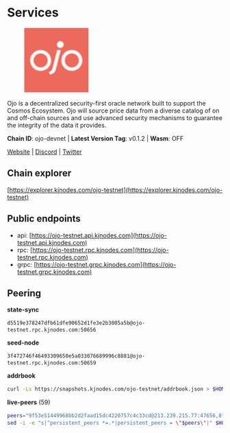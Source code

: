 # Services

<figure><img src="https://raw.githubusercontent.com/kj89/cosmos-images/main/logos/ojo.png" width="150" alt=""><figcaption></figcaption></figure>

Ojo is a decentralized security-first oracle network built  to support the Cosmos Ecosystem. Ojo will source price data  from a diverse catalog of on and off-chain sources and use  advanced security mechanisms to guarantee the integrity of the data it provides.

**Chain ID**: ojo-devnet | **Latest Version Tag**: v0.1.2 | **Wasm**: OFF

[Website](https://ojo.network) | [Discord](https://discord.gg/fd8Yrex8nC) | [Twitter](https://twitter.com/ojo_network)




## Chain explorer
[https://explorer.kjnodes.com/ojo-testnet](https://explorer.kjnodes.com/ojo-testnet)

## Public endpoints

* api: [https://ojo-testnet.api.kjnodes.com](https://ojo-testnet.api.kjnodes.com)
* rpc: [https://ojo-testnet.rpc.kjnodes.com](https://ojo-testnet.rpc.kjnodes.com)
* grpc: [https://ojo-testnet.grpc.kjnodes.com](https://ojo-testnet.grpc.kjnodes.com)

## Peering

**state-sync**

```text
d5519e378247dfb61dfe90652d1fe3e2b3005a5b@ojo-testnet.rpc.kjnodes.com:50656
```

**seed-node**

```text
3f472746f46493309650e5a033076689996c8881@ojo-testnet.rpc.kjnodes.com:50659
```

**addrbook**
```bash
curl -Ls https://snapshots.kjnodes.com/ojo-testnet/addrbook.json > $HOME/.ojo/config/addrbook.json
```

**live-peers** (59)
```bash
peers="9f53e51449968bb2d2faad15dc4220757c4c33cd@213.239.215.77:47656,8f414276a2cb7a97d37a3e126c186972e1968039@65.108.4.233:56656,d5519e378247dfb61dfe90652d1fe3e2b3005a5b@65.109.68.190:50656,239caa37cb0f131b01be8151631b649dc700cd97@95.217.200.36:46656,315350f9d96426d4a025dbdecae84ceca64d1638@95.217.40.230:56656,a654bbc2b27134da4eb1fcc08f07a2c9ea0deec7@51.79.77.103:12656,0d27a31ec987718e83acc1f626ed83ec4f3c9fa5@65.108.238.61:20656,5c2a752c9b1952dbed075c56c600c3a79b58c395@95.214.52.139:27226,f4663c5df8ee2e2b6e1cc6a9d7ad09687a27e08c@68.183.32.158:26656,f474a520009496972515f843cdb835fc7d663779@65.109.23.114:21656,cbe534c7d012e9eb4e71a5573aee8acc1adf4bc6@65.108.41.172:28056,4c66c9cd1bd73a2e8ff7fde84292850f9002efdc@65.109.92.148:26656,2cd65afacab69b6ebfa4f9a8435f5f7df5fbb735@135.181.160.61:32656,b6b4a4c720c4b4a191f0c5583cc298b545c330df@65.109.28.219:21656,4c735cd1a6eda031866beb6ac5440c4a645dee57@45.94.58.246:34656,622e5b7bc26be4edc4a9112ed0c5c8b00aa72721@185.246.84.196:26656,ed12aee3273baaaf01e357574c1692f12776446d@65.109.117.165:50656,8036aed2d37890ddf245e7288b4fc724a301d728@65.109.117.23:50656,cb706ebe1d7a1f1d3e281bf46a78d84251f50810@95.216.14.72:26656,9ea0473b3684dbf1f2cf194f69f746566dab6760@78.46.99.50:22656,c2ed1269cd275202e4d69fdb64e194e59b20f573@185.245.182.152:40656,5a36595613f189a3c1096729897fb02be0a8c15e@89.117.50.187:28656,108037355c949c6fb4d7618f5ae04cbdc66c3362@65.108.206.96:27656,7416a65de3cc548a537dbb8bdf93dbd83fe401d2@78.107.234.44:26656,d2beb0153f6ee3d2a5a90f96848c71bff2b25eb0@65.109.90.171:36656,11bb322f6396a1ca67717cf162385ed250503e28@154.12.253.123:36656,d6b0791afd2d41c47bce8c152174b40c230988ba@138.201.225.104:47756,67a1f07c7743d9bec92e11faad5bffe9bc08a178@130.185.119.243:50656,50ad0e558d9da6fce98ae4527cd49ee3e8d19940@94.250.202.215:26656,408ee86160af26ee7204d220498e80638f7874f4@161.97.109.47:38656,7afbf90f6ea9639c783ed38a2628a402bf3d912b@109.205.180.81:56656,05147e2f262aec14447928ffb9a7687f207ef12c@178.208.252.54:29656,f35a6ea4693d24d3727a8e866acab2a9faa2ddbc@91.223.3.144:26256,9175314ad3467ac96565494083b91ba991d19cb5@188.166.187.23:28656,a23cc4cbb09108bc9af380083108262454539aeb@35.215.116.65:26656,3a2c9a7631c26006a5d1943c004ab2da8c04d7b7@5.161.201.79:26656,8e69c82fd42041a5eff49bcb94ae65c037aa45a9@65.109.87.88:26156,340f0623e9338a5c93baf2d8a8825718a86d3e8b@195.3.223.196:26656,e7689e281278e2e52c95962cab219e681b641c1a@46.0.203.78:21656,3ae9b1f545cb78a361971259cbeff41341fabb3c@65.108.97.58:2626,7bd6a294fb877cbbf777983b49ab1b23387b2971@65.108.124.121:36656,5acc5ccc09dc10f5bc12c4ba4468a03c3df9d1ea@65.108.8.28:61356,97a388be825fc69fca40a8a3de75aa5794602abb@95.217.225.212:36656,057e1ebe8aed2c27bcacb0eeb54dee01f3c6eddd@65.108.200.49:8656,3c8b9cf60b33bdd8b41db6d8af1009e91e14afc8@5.78.67.243:26656,255ba5e725d8ad38daadd46d297440911c59d38d@65.108.43.58:27675,323d4309091003ea96ec3076b8bf4dc319c71345@109.205.182.137:26656,46984fe69d730d18bfc561830b729fb7689aea2b@95.216.14.46:22656,f6f9a074987ec9ed45f3a53cbd54e0f358a8648f@75.119.159.226:60656,9ebe723eef929e9eff748f4046d6130ee349a398@65.108.203.149:24017,a3a9014f82cb69fe0494ea3bc49990027d081a5a@65.108.126.35:36656,f4538b599f92e695b26409c0bd7da7e3b32eec4d@95.216.114.212:30656,b0968b57bcb5e527230ef3cfa3f65d5f1e4647dd@35.212.224.95:26656,21f35146e8905d6786b69486b1d27b680fb3c548@65.109.89.5:40656,7186f24ace7f4f2606f56f750c2684d387dc39ac@65.108.231.124:12656,6fe7a28edc1ebe68d66223fdb09a9f7ea46a942d@74.208.253.159:10656,bf834f428aed19dd1937d66327cb6244d7722b0d@65.108.201.189:26676,affee2f485ca15c68c302ad98e8de41fcd0e71ba@162.19.238.49:26656,2086389fe8bb43133205d1a76792b5e58bc9f811@65.108.197.164:64646"
sed -i -e "s|^persistent_peers *=.*|persistent_peers = \"$peers\"|" $HOME/.ojo/config/config.toml
```
